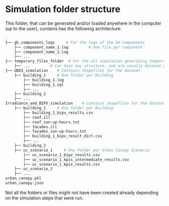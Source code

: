 # Simulation folder structure
This folder, that can be generated and/or loaded anywhere in the computer (up to the user), contains has the following architecture:

```bash
.
├── gh_components_logs     # For the logs of the GH components
    ├── component_name_1.log         # One file per component
    ├── component_name_2.log         
    ├── ...
├── temporary_files_folder  # For the all simulation generating temporary files
    ├── ...         # Can have any structure, and are usually deleted after the simulation as they can be very large
├── UBES_simulation    # Contains shapefiles for the dataset
    ├── building_1     # One folder per Building
        ├── building_1.log         
        ├── building_1.sql         
        ├── ...
    ├── building_2            
    ├── ...
Irradiance_and_BIPV_simulation    # Contains shapefiles for the dataset
    ├── building_1     # One folder per Building
        ├── building_1_bipv_results.csv         
        ├── roof.ill
        ├── roof_sun-up-hours.txt
        ├── facades.ill
        ├── facades_sun-up-hours.txt
        ├── building_1_bipv_result_dict.csv
        ├── ...
    ├── building_2     
    ├── uc_scenario_1     # One folder per Urban Canopy Scenario
        ├── uc_scenario_1_bipv_results.csv        
        ├── uc_scenario_1_kpis_intermediate_results.csv     
        ├── uc_scenario_1_kpis_results.csv    
    ├── uc_scenario_2
    ├── ...
urban_canopy.pkl
urban_canopy.json
```

Not all the folders or files might not have been created already depending on the simulation steps that were run.